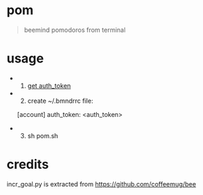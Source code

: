 pom
=====

> beemind pomodoros from terminal

# usage

- 1. [get auth_token](https://www.beeminder.com/api/v1/auth_token.json)
- 2. create ~/.bmndrrc file:

    [account]
    auth_token: <auth_token>
- 3. sh pom.sh

# credits

incr_goal.py is extracted from https://github.com/coffeemug/bee

